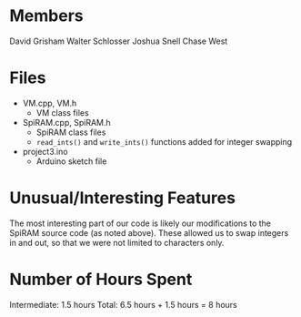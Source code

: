 Members
=======

David Grisham
Walter Schlosser
Joshua Snell
Chase West

Files
=====

- VM.cpp, VM.h
    + VM class files
- SpiRAM.cpp, SpiRAM.h
    + SpiRAM class files
    + `read_ints()` and `write_ints()` functions added for integer swapping
- project3.ino
    + Arduino sketch file

Unusual/Interesting Features
============================

The most interesting part of our code is likely our modifications to the SpiRAM
source code (as noted above). These allowed us to swap integers in and out, so
that we were not limited to characters only.

Number of Hours Spent
=====================

Intermediate: 1.5 hours
Total: 6.5 hours + 1.5 hours = 8 hours

